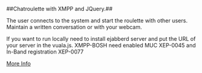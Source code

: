 ##Chatroulette with XMPP and JQuery.##

The user connects to the system and start the roulette with other users. 
Maintain a written conversation or with your webcam.

If you want to run locally need to install ejabberd server and put the URL of 
your server in the vuala.js.  XMPP-BOSH need enabled MUC XEP-0045 and In-Band registration XEP-0077


[More Info](http://misalabs.com/2013/05/27/vuala)
